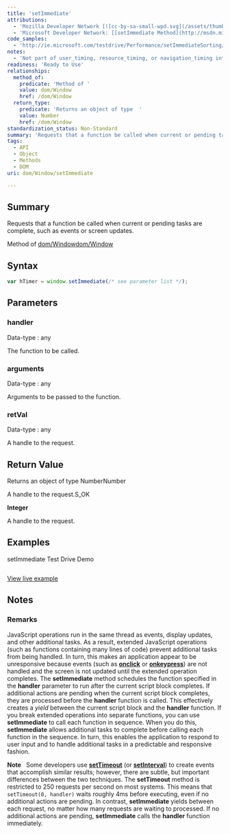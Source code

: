 ```yaml
---
title: 'setImmediate'
attributions:
  - 'Mozilla Developer Network [![cc-by-sa-small-wpd.svg](/assets/thumb/8/8c/cc-by-sa-small-wpd.svg/120px-cc-by-sa-small-wpd.svg.png)](http://creativecommons.org/licenses/by-sa/3.0/us/): [[setImmediate](https://developer.mozilla.org/en-US/docs/Web/API/window.setImmediate) Article]'
  - 'Microsoft Developer Network: [[setImmediate Method](http://msdn.microsoft.com/en-us/library/ie/hh773176(v=vs.85).aspx) Article]'
code_samples:
  - 'http://ie.microsoft.com/testdrive/Performance/setImmediateSorting/Default.html'
notes:
  - 'Not part of user_timing, resource_timing, or navigation_timing interfaces.'
readiness: 'Ready to Use'
relationships:
  method_of:
    predicate: 'Method of '
    value: dom/Window
    href: /dom/Window
  return_type:
    predicate: 'Returns an object of type  '
    value: Number
    href: /dom/Window
standardization_status: Non-Standard
summary: 'Requests that a function be called when current or pending tasks are complete, such as events or screen updates.'
tags:
  - API
  - Object
  - Methods
  - DOM
uri: dom/Window/setImmediate

---
```

## Summary

Requests that a function be called when current or pending tasks are complete, such as events or screen updates.

Method of [dom/Window](/dom/Window)[dom/Window](/dom/Window)

## Syntax

``` js
var hTimer = window.setImmediate(/* see parameter list */);
```

## Parameters

### handler

 Data-type
:   any

 The function to be called.

### arguments

 Data-type
:   any

 Arguments to be passed to the function.

### retVal

 Data-type
:   any

 A handle to the request.

## Return Value

Returns an object of type NumberNumber

A handle to the request.S\_OK

**Integer**

A handle to the request.

## Examples

setImmediate Test Drive Demo

``` html

```

[View live example](http://ie.microsoft.com/testdrive/Performance/setImmediateSorting/Default.html)

## Notes

### Remarks

JavaScript operations run in the same thread as events, display updates, and other additional tasks. As a result, extended JavaScript operations (such as functions containing many lines of code) prevent additional tasks from being handled. In turn, this makes an application appear to be unresponsive because events (such as [**onclick**](/dom/MouseEvent/click) or [**onkeypress**](/dom/KeyboardEvent/keypress)) are not handled and the screen is not updated until the extended operation completes. The **setImmediate** method schedules the function specified in the **handler** parameter to run after the current script block completes. If additional actions are pending when the current script block completes, they are processed before the **handler** function is called. This effectively creates a *yield* between the current script block and the **handler** function. If you break extended operations into separate functions, you can use **setImmediate** to call each function in sequence. When you do this, **setImmediate** allows additional tasks to complete before calling each function in the sequence. In turn, this enables the application to respond to user input and to handle additional tasks in a predictable and responsive fashion.

**Note**   Some developers use [**setTimeout**](/dom/Window/setTimeout) (or [**setInterval**](/dom/Window/setInterval)) to create events that accomplish similar results; however, there are subtle, but important differences between the two techniques. The **setTimeout** method is restricted to 250 requests per second on most systems. This means that `setTimeout(0, handler)` waits roughly 4ms before executing, even if no additional actions are pending. In contrast, **setImmediate** yields between each request, no matter how many requests are waiting to processed. If no additional actions are pending, **setImmediate** calls the **handler** function immediately.
